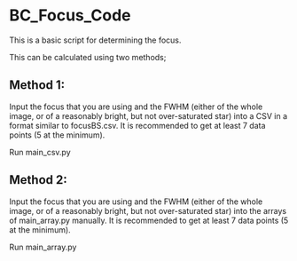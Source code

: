 # BC_Focus_Code

This is a basic script for determining the focus.

This can be calculated using two methods;

## Method 1:
Input the focus that you are using and the FWHM (either of the whole image, or of a reasonably bright, but not over-saturated star) into a CSV in a format similar to focusBS.csv. It is recommended to get at least 7 data points (5 at the minimum).

Run main_csv.py

## Method 2:
Input the focus that you are using and the FWHM (either of the whole image, or of a reasonably bright, but not over-saturated star) into the arrays of main_array.py manually. It is recommended to get at least 7 data points (5 at the minimum).

Run main_array.py
